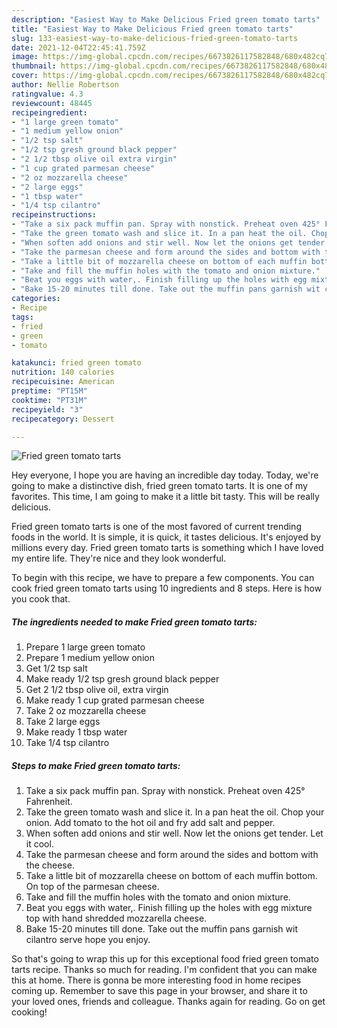 ```yaml
---
description: "Easiest Way to Make Delicious Fried green tomato tarts"
title: "Easiest Way to Make Delicious Fried green tomato tarts"
slug: 133-easiest-way-to-make-delicious-fried-green-tomato-tarts
date: 2021-12-04T22:45:41.759Z
image: https://img-global.cpcdn.com/recipes/6673826117582848/680x482cq70/fried-green-tomato-tarts-recipe-main-photo.jpg
thumbnail: https://img-global.cpcdn.com/recipes/6673826117582848/680x482cq70/fried-green-tomato-tarts-recipe-main-photo.jpg
cover: https://img-global.cpcdn.com/recipes/6673826117582848/680x482cq70/fried-green-tomato-tarts-recipe-main-photo.jpg
author: Nellie Robertson
ratingvalue: 4.3
reviewcount: 48445
recipeingredient:
- "1 large green tomato"
- "1 medium yellow onion"
- "1/2 tsp salt"
- "1/2 tsp gresh ground black pepper"
- "2 1/2 tbsp olive oil extra virgin"
- "1 cup grated parmesan cheese"
- "2 oz mozzarella cheese"
- "2 large eggs"
- "1 tbsp water"
- "1/4 tsp cilantro"
recipeinstructions:
- "Take a six pack muffin pan. Spray with nonstick. Preheat oven 425° Fahrenheit."
- "Take the green tomato wash and slice it. In a pan heat the oil. Chop your onion. Add tomato to the hot oil and fry add salt and pepper."
- "When soften add onions and stir well. Now let the onions get tender. Let it cool."
- "Take the parmesan cheese and form around the sides and bottom with the cheese."
- "Take a little bit of mozzarella cheese on bottom of each muffin bottom. On top of the parmesan cheese."
- "Take and fill the muffin holes with the tomato and onion mixture."
- "Beat you eggs with water,. Finish filling up the holes with egg mixture top with hand shredded mozzarella cheese."
- "Bake 15-20 minutes till done. Take out the muffin pans garnish wit cilantro serve hope you enjoy."
categories:
- Recipe
tags:
- fried
- green
- tomato

katakunci: fried green tomato 
nutrition: 140 calories
recipecuisine: American
preptime: "PT15M"
cooktime: "PT31M"
recipeyield: "3"
recipecategory: Dessert

---
```



![Fried green tomato tarts](https://img-global.cpcdn.com/recipes/6673826117582848/680x482cq70/fried-green-tomato-tarts-recipe-main-photo.jpg)

Hey everyone, I hope you are having an incredible day today. Today, we're going to make a distinctive dish, fried green tomato tarts. It is one of my favorites. This time, I am going to make it a little bit tasty. This will be really delicious.

Fried green tomato tarts is one of the most favored of current trending foods in the world. It is simple, it is quick, it tastes delicious. It's enjoyed by millions every day. Fried green tomato tarts is something which I have loved my entire life. They're nice and they look wonderful.




To begin with this recipe, we have to prepare a few components. You can cook fried green tomato tarts using 10 ingredients and 8 steps. Here is how you cook that.

<!--inarticleads1-->

##### The ingredients needed to make Fried green tomato tarts:

1. Prepare 1 large green tomato
1. Prepare 1 medium yellow onion
1. Get 1/2 tsp salt
1. Make ready 1/2 tsp gresh ground black pepper
1. Get 2 1/2 tbsp olive oil, extra virgin
1. Make ready 1 cup grated parmesan cheese
1. Take 2 oz mozzarella cheese
1. Take 2 large eggs
1. Make ready 1 tbsp water
1. Take 1/4 tsp cilantro




<!--inarticleads2-->

##### Steps to make Fried green tomato tarts:

1. Take a six pack muffin pan. Spray with nonstick. Preheat oven 425° Fahrenheit.
1. Take the green tomato wash and slice it. In a pan heat the oil. Chop your onion. Add tomato to the hot oil and fry add salt and pepper.
1. When soften add onions and stir well. Now let the onions get tender. Let it cool.
1. Take the parmesan cheese and form around the sides and bottom with the cheese.
1. Take a little bit of mozzarella cheese on bottom of each muffin bottom. On top of the parmesan cheese.
1. Take and fill the muffin holes with the tomato and onion mixture.
1. Beat you eggs with water,. Finish filling up the holes with egg mixture top with hand shredded mozzarella cheese.
1. Bake 15-20 minutes till done. Take out the muffin pans garnish wit cilantro serve hope you enjoy.




So that's going to wrap this up for this exceptional food fried green tomato tarts recipe. Thanks so much for reading. I'm confident that you can make this at home. There is gonna be more interesting food in home recipes coming up. Remember to save this page in your browser, and share it to your loved ones, friends and colleague. Thanks again for reading. Go on get cooking!
